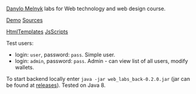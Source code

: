 [Danylo Melnyk](https://t.me/mel2danylo) labs for Web technology and web design course.

[Demo](http://140.238.216.230/)
[Sources](https://github.com/DanyloMelnyk/web-labs)

[HtmlTemplates](https://github.com/DanyloMelnyk/web-labs/tree/development/src/main/resources/templates)
[JsScripts](https://github.com/DanyloMelnyk/web-labs/tree/development/src/main/resources/static)


Test users:
- login: `user`, password: `pass`. Simple user.
- login: `admin`, password: `pass`. Admin - can view list of all users, modify wallets.

To start backend locally enter `java -jar web_labs_back-0.2.0.jar` (jar can be found at [releases](https://github.com/DanyloMelnyk/web-labs/releases)). Tested on Java 8.

